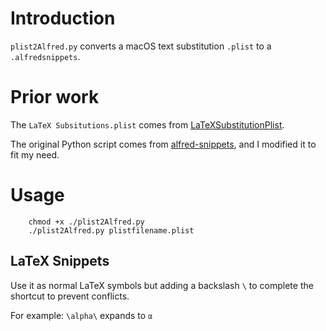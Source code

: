 # Introduction

`plist2Alfred.py` converts a macOS text substitution `.plist` to a `.alfredsnippets`.

# Prior work

The `LaTeX Subsitutions.plist` comes from [LaTeXSubstitutionPlist](https://github.com/deszoeke/LaTeXSubstitutionsPlist).

The original Python script comes from [alfred-snippets](https://github.com/AndiH/alfred-snippets/blob/master/convert-aText-to-Alfred.py), and I modified it to fit my need.

# Usage

```
    chmod +x ./plist2Alfred.py
    ./plist2Alfred.py plistfilename.plist
```

## LaTeX Snippets

Use it as normal LaTeX symbols but adding a backslash `\` to complete the shortcut to prevent conflicts.

For example: `\alpha\` expands to `α`
